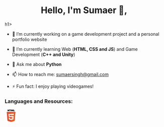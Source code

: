 <h1 align="center">Hello, I'm Sumaer 👋,</h1>h1>


- 🔭 I’m currently working on a game development project and a personal portfolio website 

- 🌱 I’m currently learning Web (**HTML, CSS and JS**) and Game Development (**C++ and Unity**)

- 💬 Ask me about **Python**

- 📫 How to reach me: sumaersingh@gmail.com

- ⚡ Fun fact: I enjoy playing videogames!

<h3 align="left">Languages and Resources:</h3>
</a> <a href="https://www.w3.org/html/" target="_blank"> <img src="https://raw.githubusercontent.com/devicons/devicon/master/icons/html5/html5-original-wordmark.svg" alt="html5" width="40" height="40"/>

  
  

